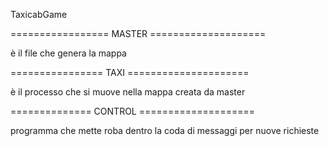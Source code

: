 TaxicabGame


================= MASTER ====================

è il file che genera la mappa









================ TAXI =====================

è il processo che si muove nella mappa creata da master










============== CONTROL ====================

programma che mette roba dentro la coda di messaggi per nuove richieste